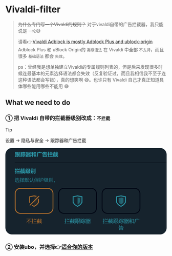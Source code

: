 # Vivaldi-filter

> ~~为什么专门写一个Vivaldi的规则？~~ 对于vivaldi自带的广告拦截器，我只能说是 `一坨`:sweat_smile:  
>
> 请看👉[Vivaldi Adblock is mostly Adblock Plus and ublock-origin](https://baronhk.wordpress.com/2021/10/15/vivaldi-adblock-is-mostly-adblock-plus-and-ublock-origin/)  
> Adblock Plus 和 uBlock Origin的 `高级语法` 在 Vivaldi 中全部 `不支持`，而且很多 `基础语法` 都会 `失效`。 
>  
> ps：曾经我是想单独建立Vivaldi的专属规则列表的，但是后来发现很多时候连最基本的元素选择语法都会失效（反复验证过，而且我相信我不至于连这种语法都会写错），真的想笑啊 :sweat_smile:。也许只有 Vivaldi 自己才真正知道具体哪些能用哪些不能用 :sweat_smile:








## What we need to do

### ① 把 Vivaldi 自带的拦截器级别改成：`不拦截`

> [!TIP]  
> 
> 设置 → 隐私与安全 → 跟踪器和广告拦截
>
> ![](https://raw.githubusercontent.com/fenglingback/cxfllist/main/images/vivaidi拦截器设置.png)


### ② 安装ubo，并选择👉[适合你的版本](https://github.com/fenglingback/cxfllist?tab=readme-ov-file#%E5%BF%AB%E9%80%9F%E6%8C%87%E5%8D%97)

